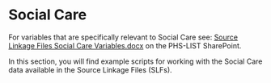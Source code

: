 # Social Care

For variables that are specifically relevant to Social Care see: [Source Linkage Files Social Care Variables.docx](https://scottish.sharepoint.com/:w:/r/sites/PHS-LIST/LearningandDevelopment/Source%20Linkage%20Files%20Social%20Care%20Variables.docx?d=wc5a98ccc3dd04cc99ba9af1e05acf9cf&csf=1&web=1&e=P88Sji) on the PHS-LIST SharePoint.

In this section, you will find example scripts for working with the Social Care data available in the Source Linkage Files (SLFs).
